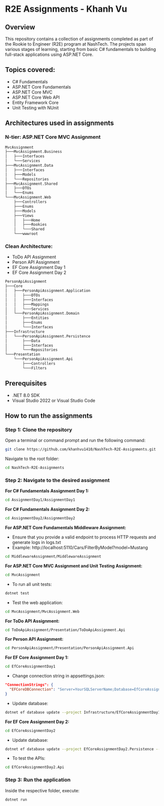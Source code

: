 # R2E Assignments - Khanh Vu

## Overview  
This repository contains a collection of assignments completed as part of the Rookie to Engineer (R2E) program at NashTech. The projects span various stages of learning, starting from basic C# fundamentals to building full-stack applications using ASP.NET Core.

## Topics covered:
- C# Fundamentals
- ASP.NET Core Fundamentals
- ASP.NET Core MVC
- ASP.NET Core Web API
- Entity Framework Core
- Unit Testing with NUnit

## Architectures used in assignments

### N-tier: ASP.NET Core MVC Assignment
```bash
MvcAssignment
├───MvcAssignment.Business
│   ├───Interfaces
│   └───Services
├───MvcAssignment.Data
│   ├───Interfaces
│   ├───Models
│   └───Repositories
├───MvcAssignment.Shared
│   ├───DTOs
│   └───Enums
└───MvcAssignment.Web
    ├───Controllers
    ├───Enums
    ├───Models
    ├───Views
    │   ├───Home
    │   ├───Rookies
    │   └───Shared
    └───wwwroot
```

### Clean Architecture:
- ToDo API Assignment
- Person API Assignment
- EF Core Assignment Day 1
- EF Core Assignment Day 2
```bash
PersonApiAssignment
├───Core
│   ├───PersonApiAssignment.Application
│   │   ├───DTOs
│   │   ├───Interfaces
│   │   ├───Mappings
│   │   └───Services
│   └───PersonApiAssignment.Domain
│       ├───Entities
│       ├───Enums
│       └───Interfaces
├───Infrastructure
│   └───PersonApiAssignment.Persistence
│       ├───Data
│       ├───Interfaces
│       └───Repositories
└───Presentation
    └───PersonApiAssignment.Api
        ├───Controllers
        └───Filters
```

## Prerequisites
- .NET 8.0 SDK
- Visual Studio 2022 or Visual Studio Code

## How to run the assignments

### Step 1: Clone the repository  
Open a terminal or command prompt and run the following command:
```sh
git clone https://github.com/khanhvu1410/NashTech-R2E-Assignments.git
```
Navigate to the root folder:
```sh
cd NashTech-R2E-Assignments
```

### Step 2: Navigate to the desired assignment
**For C# Fundamentals Assignment Day 1:**
```sh
cd AssignmentDay1/AssignmentDay1
```
**For C# Fundamentals Assignment Day 2:**
```sh
cd AssignmentDay2/AssignmentDay2
```
**For ASP.NET Core Fundamentals Middleware Assignment:**
- Ensure that you provide a valid endpoint to process HTTP requests and generate logs in logs.txt
- Example: http://localhost:5110/Cars/FilterByModel?model=Mustang
```sh
cd MiddlewareAssignment/MiddlewareAssignment
```
**For ASP.NET Core MVC Assignment and Unit Testing Assignment:**
```sh
cd MvcAssignment
```
- To run all unit tests:
```sh
dotnet test
```
- Test the web application:
```sh
cd MvcAssignment/MvcAssignment.Web
```
**For ToDo API Assignment:**
```sh
cd ToDoApiAssignment/Presentation/ToDoApiAssignment.Api
```
**For Person API Assignment:**
```sh
cd PersonApiAssignment/Presentation/PersonApiAssignment.Api
```
**For EF Core Assignment Day 1:**
```sh
cd EfCoreAssignmentDay1
```
- Change connection string in appsettings.json:
```json
"ConnectionStrings": {
  "EFCoreDBConnection": "Server=YourSQLServerName;Database=EfCoreAssignment;Trusted_Connection=True;TrustServerCertificate=True;"
}
```
- Update database:
```sh
dotnet ef database update --project Infrastructure/EfCoreAssignmentDay1.Persistence --startup-project Presentation/EfCoreAssignmentDay1.Api
```
**For EF Core Assignment Day 2:**
```sh
cd EfCoreAssignmentDay2
```
- Update database:
```sh
dotnet ef database update --project EfCoreAssignmentDay2.Persistence --startup-project EfCoreAssignmentDay2.Api
```
- To test the APIs:
```sh
cd EfCoreAssignmentDay2.Api
```

### Step 3: Run the application 
Inside the respective folder, execute:
```sh
dotnet run
```


